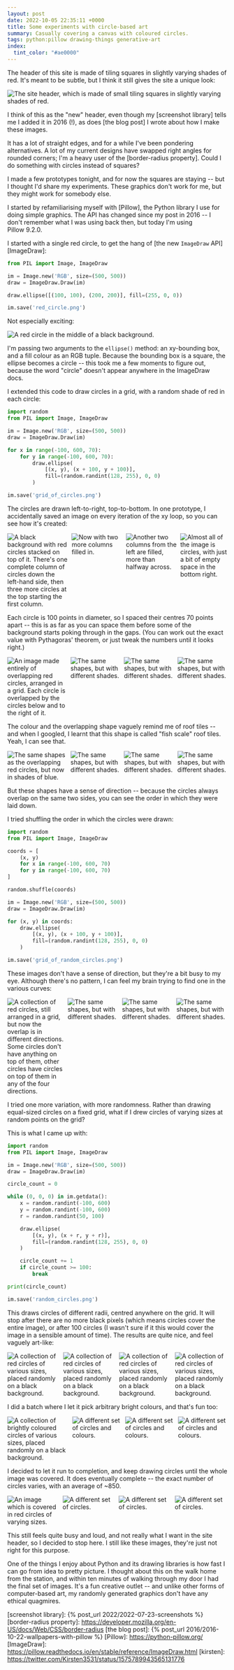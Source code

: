 ```yaml
---
layout: post
date: 2022-10-05 22:35:11 +0000
title: Some experiments with circle-based art
summary: Casually covering a canvas with coloured circles.
tags: python:pillow drawing-things generative-art
index:
  tint_color: "#ae0000"
---
```


<style>
  /*
    By default, this is a grid that's four columns wide, but on narrow screens
    (i.e. mobile), I shrink it to two columns so it remains readable.

    I think I might do a checkerboard pattern on the 4-wide layout, and I want
    to retain that on the 2-wide layout, so I need to swap the 3rd/4th in every row.

    e.g. if I have

        X1 .2 X3 .4
        .5 X6 .7 X8

    then on the mobile layout I want

        X1 .2
        .4 X3
        X6 .5
        .7 X8

    I swap the orders with `grid-column` properties, then the `grid-auto-flow`
    stops there being gaps in the grid.
  */
  .grid_4up {
    display: grid;
    grid-gap: 8px;
    grid-template-columns: auto auto auto auto;
  }

  @media screen and (max-width: 500px) {
    .grid_4up {
      grid-template-columns: auto auto;
    }
  }
</style>

The header of this site is made of tiling squares in slightly varying shades of red.
It's meant to be subtle, but I think it still gives the site a unique look:

<img src="/images/2022/header_image.png" alt="The site header, which is made of small tiling squares in slightly varying shades of red.">

I think of this as the "new" header, even though my [screenshot library] tells me I added it in 2016 (!), as does [the blog post] I wrote about how I make these images.

It has a lot of straight edges, and for a while I've been pondering alternatives.
A lot of my current designs have swapped right angles for rounded corners; I'm a heavy user of the [border-radius property].
Could I do something with circles instead of squares?

I made a few prototypes tonight, and for now the squares are staying -- but I thought I'd share my experiments.
These graphics don't work for me, but they might work for somebody else.

I started by refamiliarising myself with [Pillow], the Python library I use for doing simple graphics.
The API has changed since my post in 2016 -- I don't remember what I was using back then, but today I'm using Pillow&nbsp;9.2.0.

I started with a single red circle, to get the hang of [the new `ImageDraw` API][ImageDraw]:

```python
from PIL import Image, ImageDraw

im = Image.new('RGB', size=(500, 500))
draw = ImageDraw.Draw(im)

draw.ellipse([(100, 100), (200, 200)], fill=(255, 0, 0))

im.save('red_circle.png')
```

Not especially exciting:

<img src="/images/2022/circle-experiments/red_circle_1x.png" srcset="/images/2022/circle-experiments/red_circle_1x.png 1x, /images/2022/circle-experiments/red_circle_2x.png 2x" alt="A red circle in the middle of a black background.">

I'm passing two arguments to the `ellipse()` method: an xy-bounding box, and a fill colour as an RGB tuple.
Because the bounding box is a square, the ellipse becomes a circle -- this took me a few moments to figure out, because the word "circle" doesn't appear anywhere in the ImageDraw docs.

I extended this code to draw circles in a grid, with a random shade of red in each circle:

```python
import random
from PIL import Image, ImageDraw

im = Image.new('RGB', size=(500, 500))
draw = ImageDraw.Draw(im)

for x in range(-100, 600, 70):
    for y in range(-100, 600, 70):
        draw.ellipse(
            [(x, y), (x + 100, y + 100)],
            fill=(random.randint(128, 255), 0, 0)
        )

im.save('grid_of_circles.png')
```

The circles are drawn left-to-right, top-to-bottom.
In one prototype, I accidentally saved an image on every iteration of the xy loop, so you can see how it's created:

<div class="grid_4up">
  <img src="/images/2022/circle-experiments/grid_of_partial_circles_1.png" alt="A black background with red circles stacked on top of it. There's one complete column of circles down the left-hand side, then three more circles at the top starting the first column.">
  <img src="/images/2022/circle-experiments/grid_of_partial_circles_2.png" alt="Now with two more columns filled in.">
  <img src="/images/2022/circle-experiments/grid_of_partial_circles_3.png" alt="Another two columns from the left are filled, more than halfway across.">
  <img src="/images/2022/circle-experiments/grid_of_partial_circles_4.png" alt="Almost all of the image is circles, with just a bit of empty space in the bottom right.">
</div>

Each circle is 100 points in diameter, so I spaced their centres 70 points apart -- this is as far as you can space them before some of the background starts poking through in the gaps.
(You can work out the exact value with Pythagoras' theorem, or just tweak the numbers until it looks right.)

<div class="grid_4up">
  <img src="/images/2022/circle-experiments/grid_of_circles1.png" alt="An image made entirely of overlapping red circles, arranged in a grid. Each circle is overlapped by the circles below and to the right of it.">
  <img src="/images/2022/circle-experiments/grid_of_circles2.png" alt="The same shapes, but with different shades.">
  <img src="/images/2022/circle-experiments/grid_of_circles3.png" alt="The same shapes, but with different shades.">
  <img src="/images/2022/circle-experiments/grid_of_circles4.png" alt="The same shapes, but with different shades.">
</div>

The colour and the overlapping shape vaguely remind me of roof tiles -- and when I googled, I learnt that this shape is called "fish scale" roof tiles.
Yeah, I can see that.

<div class="grid_4up">
  <img src="/images/2022/circle-experiments/fish_scales_1.png" alt="The same shapes as the overlapping red circles, but now in shades of blue.">
  <img src="/images/2022/circle-experiments/fish_scales_2.png" alt="The same shapes, but with different shades.">
  <img src="/images/2022/circle-experiments/fish_scales_3.png" alt="The same shapes, but with different shades.">
  <img src="/images/2022/circle-experiments/fish_scales_4.png" alt="The same shapes, but with different shades.">
</div>

But these shapes have a sense of direction -- because the circles always overlap on the same two sides, you can see the order in which they were laid down.

I tried shuffling the order in which the circles were drawn:

```python
import random
from PIL import Image, ImageDraw

coords = [
    (x, y)
    for x in range(-100, 600, 70)
    for y in range(-100, 600, 70)
]

random.shuffle(coords)

im = Image.new('RGB', size=(500, 500))
draw = ImageDraw.Draw(im)

for (x, y) in coords:
    draw.ellipse(
        [(x, y), (x + 100, y + 100)],
        fill=(random.randint(128, 255), 0, 0)
    )

im.save('grid_of_random_circles.png')
```

These images don't have a sense of direction, but they're a bit busy to my eye.
Although there's no pattern, I can feel my brain trying to find one in the various curves:

<div class="grid_4up">
  <img src="/images/2022/circle-experiments/grid_of_random_circles_1.png" alt="A collection of red circles, still arranged in a grid, but now the overlap is in different directions. Some circles don't have anything on top of them, other circles have circles on top of them in any of the four directions.">
  <img src="/images/2022/circle-experiments/grid_of_random_circles_2.png" alt="The same shapes, but with different shades.">
  <img src="/images/2022/circle-experiments/grid_of_random_circles_3.png" alt="The same shapes, but with different shades.">
  <img src="/images/2022/circle-experiments/grid_of_random_circles_4.png" alt="The same shapes, but with different shades.">
</div>

I tried one more variation, with more randomness.
Rather than drawing equal-sized circles on a fixed grid, what if I drew circles of varying sizes at random points on the grid?

This is what I came up with:

```python
import random
from PIL import Image, ImageDraw

im = Image.new('RGB', size=(500, 500))
draw = ImageDraw.Draw(im)

circle_count = 0

while (0, 0, 0) in im.getdata():
    x = random.randint(-100, 600)
    y = random.randint(-100, 600)
    r = random.randint(50, 100)

    draw.ellipse(
        [(x, y), (x + r, y + r)],
        fill=(random.randint(128, 255), 0, 0)
    )

    circle_count += 1
    if circle_count >= 100:
        break

print(circle_count)

im.save('random_circles.png')
```

This draws circles of different radii, centred anywhere on the grid.
It will stop after there are no more black pixels (which means circles cover the entire image), or after 100 circles (I wasn't sure if it this would cover the image in a sensible amount of time).
The results are quite nice, and feel vaguely art-like:

<div class="grid_4up">
  <img src="/images/2022/circle-experiments/random_circles1.png" alt="A collection of red circles of various sizes, placed randomly on a black background.">
  <img src="/images/2022/circle-experiments/random_circles2.png" alt="A collection of red circles of various sizes, placed randomly on a black background.">
  <img src="/images/2022/circle-experiments/random_circles3.png" alt="A collection of red circles of various sizes, placed randomly on a black background.">
  <img src="/images/2022/circle-experiments/random_circles4.png" alt="A collection of red circles of various sizes, placed randomly on a black background.">
</div>

I did a batch where I let it pick arbitrary bright colours, and that's fun too:

<div class="grid_4up">
  <img src="/images/2022/circle-experiments/polka_dot5.png" alt="A collection of brightly coloured circles of various sizes, placed randomly on a black background.">
  <img src="/images/2022/circle-experiments/polka_dot6.png" alt="A different set of circles and colours.">
  <img src="/images/2022/circle-experiments/polka_dot7.png" alt="A different set of circles and colours.">
  <img src="/images/2022/circle-experiments/polka_dot8.png" alt="A different set of circles and colours.">
</div>

I decided to let it run to completion, and keep drawing circles until the whole image was covered.
It does eventually complete -- the exact number of circles varies, with an average of ~850.

<div class="grid_4up">
  <img src="/images/2022/circle-experiments/complete_circles1.png" alt="An image which is covered in red circles of varying sizes.">
  <img src="/images/2022/circle-experiments/complete_circles2.png" alt="A different set of circles.">
  <img src="/images/2022/circle-experiments/complete_circles3.png" alt="A different set of circles.">
  <img src="/images/2022/circle-experiments/complete_circles4.png" alt="A different set of circles.">
</div>

This still feels quite busy and loud, and not really what I want in the site header, so I decided to stop here.
I still like these images, they're just not right for this purpose.

One of the things I enjoy about Python and its drawing libraries is how fast I can go from idea to pretty picture.
I thought about this on the walk home from the station, and within ten minutes of walking through my door I had the final set of images.
It's a fun creative outlet -- and unlike other forms of computer-based art, my randomly generated graphics don't have any ethical quagmires.

[screenshot library]: {% post_url 2022/2022-07-23-screenshots %}
[border-radius property]: https://developer.mozilla.org/en-US/docs/Web/CSS/border-radius
[the blog post]: {% post_url 2016/2016-10-22-wallpapers-with-pillow %}
[Pillow]: https://python-pillow.org/
[ImageDraw]: https://pillow.readthedocs.io/en/stable/reference/ImageDraw.html
[kirsten]: https://twitter.com/Kirsten3531/status/1575789943565131776
